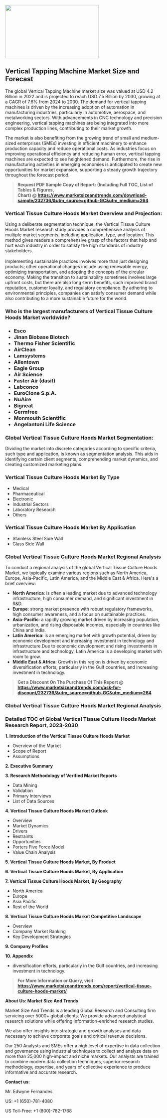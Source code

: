 <p><img class="alignnone size-medium wp-image-20088" src="https://ffe5etoiles.com/wp-content/uploads/2024/12/MST1-300x171.png" alt="" width="300" height="171" /></p><h2>Vertical Tapping Machine Market Size and Forecast</h2><p>The global Vertical Tapping Machine market size was valued at USD 4.2 Billion in 2022 and is projected to reach USD 7.5 Billion by 2030, growing at a CAGR of 7.6% from 2024 to 2030. The demand for vertical tapping machines is driven by the increasing adoption of automation in manufacturing industries, particularly in automotive, aerospace, and metalworking sectors. With advancements in CNC technology and precision engineering, vertical tapping machines are being integrated into more complex production lines, contributing to their market growth.</p><p>The market is also benefiting from the growing trend of small and medium-sized enterprises (SMEs) investing in efficient machinery to enhance production capacity and reduce operational costs. As industries focus on improving operational efficiency and reducing human error, vertical tapping machines are expected to see heightened demand. Furthermore, the rise in manufacturing activities in emerging economies is anticipated to create new opportunities for market expansion, supporting a steady growth trajectory throughout the forecast period.</p></p><blockquote id="" class=""><strong>Request PDF Sample Copy of Report: (Including Full TOC, List of Tables &amp; Figures, Chart)&nbsp;@&nbsp;<strong><a href="https://www.marketsizeandtrends.com/download-sample/232736/&utm_source=github-GC&utm_medium=264" target="_blank">https://www.marketsizeandtrends.com/download-sample/232736/&utm_source=github-GC&utm_medium=264</a></strong></strong></blockquote><h3 id="" class="">Vertical Tissue Culture Hoods Market&nbsp;Overview and Projection:</h3><p id="" class="">Using a deliberate segmentation technique, the Vertical Tissue Culture Hoods Market research study provides a comprehensive analysis of multiple market segments, including application, type, and location. This method gives readers a comprehensive grasp of the factors that help and hurt each industry in order to satisfy the high standards of industry stakeholders. <br /> <br />Implementing sustainable practices involves more than just designing products; other operational changes include using renewable energy, optimizing transportation, and adopting the concepts of the circular economy. Making the transition to sustainability sometimes involves large upfront costs, but there are also long-term benefits, such improved brand reputation, customer loyalty, and regulatory compliance. By adhering to environmental principles, companies can satisfy consumer demand while also contributing to a more sustainable future for the world.</p><h3 id="" class="">Who is the largest manufacturers of&nbsp;Vertical Tissue Culture Hoods Market worldwide?</h3><h3 class=""><p><ul><li>Esco </li><li> Jinan Biobase Biotech </li><li> Thermo Fisher Scientific </li><li> AirClean </li><li> Lamsystems </li><li> Allentown </li><li> Eagle Group </li><li> Air Science </li><li> Faster Air (dasit) </li><li> Labconco </li><li> EuroClone S.p.A. </li><li> NuAire </li><li> Bigneat </li><li> Germfree </li><li> Monmouth Scientific </li><li> Angelantoni Life Science</li></ul></p></h3><h3 id="" class="">Global&nbsp;Vertical Tissue Culture Hoods Market Segmentation:</h3><p id="" class="">Dividing the market into discrete categories according to specific criteria, such type and application, is known as segmentation analysis. This aids in identifying certain client segments, comprehending market dynamics, and creating customized marketing plans.</p><h3 id="" class="">Vertical Tissue Culture Hoods Market&nbsp;By Type</h3><p><p><ul><li>Medical</li><li> Pharmaceutical</li><li> Electronic</li><li> Industrial Sectors</li><li> Laboratory Research</li><li> Others</p></li></ul></p></p><h3 id="" class="">Vertical Tissue Culture Hoods Market&nbsp;By Application</h3><p class=""><p><ul><li>Stainless Steel Side Wall</li><li> Glass Side Wall</li></ul></p></p><h3 id="" class="">Global Vertical Tissue Culture Hoods Market Regional Analysis</h3><p id="" class="">To conduct a regional analysis of the global Vertical Tissue Culture Hoods Market, we typically examine various regions such as North America, Europe, Asia-Pacific, Latin America, and the Middle East &amp; Africa. Here's a brief overview:</p><ul><li><strong>North America</strong>: is often a leading market due to advanced technology infrastructure, high consumer demand, and significant investment in R&amp;D.</li><li><strong>Europe</strong>: strong market presence with robust regulatory frameworks, high consumer awareness, and a focus on sustainable practices.</li><li><strong>Asia-Pacific</strong>: a rapidly growing market driven by increasing population, urbanization, and rising disposable incomes, especially in countries like China and India.</li><li><strong>Latin America</strong>: is an emerging market with growth potential, driven by economic development and increasing investment in technology and infrastructure.Due to economic development and rising investments in infrastructure and technology, Latin America is a developing market with room to grow.</li><li><strong>Middle East &amp; Africa</strong>: Growth in this region is driven by economic diversification efforts, particularly in the Gulf countries, and increasing investment in technology.</li></ul><blockquote id="" class=""><strong>Get a Discount On The Purchase Of This Report @ <strong><a href="https://www.marketsizeandtrends.com/ask-for-discount/232736/&utm_source=github-GC&utm_medium=264" target="_blank">https://www.marketsizeandtrends.com/ask-for-discount/232736/&utm_source=github-GC&utm_medium=264</a></strong></strong></blockquote><h3 id="" class="">Global Vertical Tissue Culture Hoods Market Regional Analysis</h3><h3 id="" class="">Detailed TOC of Global Vertical Tissue Culture Hoods Market Research Report, 2023-2030</h3><p id="" class=""><strong>1. Introduction of the Vertical Tissue Culture Hoods Market</strong></p><ul><li>Overview of the Market</li><li>Scope of Report</li><li>Assumptions</li></ul><p id="" class=""><strong>2. Executive Summary</strong></p><p id="" class=""><strong>3. Research Methodology of Verified Market Reports</strong></p><ul><li>Data Mining</li><li>Validation</li><li>Primary Interviews</li><li>List of Data Sources</li></ul><p id="" class=""><strong>4. Vertical Tissue Culture Hoods Market Outlook</strong></p><ul><li>Overview</li><li>Market Dynamics</li><li>Drivers</li><li>Restraints</li><li>Opportunities</li><li>Porters Five Force Model</li><li>Value Chain Analysis</li></ul><p id="" class=""><strong>5. Vertical Tissue Culture Hoods Market, By Product</strong></p><p id="" class=""><strong>6. Vertical Tissue Culture Hoods Market, By Application</strong></p><p id="" class=""><strong>7. Vertical Tissue Culture Hoods Market, By Geography</strong></p><ul><li>North America</li><li>Europe</li><li>Asia Pacific</li><li>Rest of the World</li></ul><p id="" class=""><strong>8. Vertical Tissue Culture Hoods Market Competitive Landscape</strong></p><ul><li>Overview</li><li>Company Market Ranking</li><li>Key Development Strategies</li></ul><p id="" class=""><strong>9. Company Profiles</strong></p><p id="" class=""><strong>10. Appendix</strong></p><ul><li>diversification efforts, particularly in the Gulf countries, and increasing investment in technology.</li></ul><blockquote id="" class=""><strong>For More Information or Query, visit <strong><strong><a href="https://www.marketsizeandtrends.com/report/vertical-tissue-culture-hoods-market/" target="_blank">https://www.marketsizeandtrends.com/report/vertical-tissue-culture-hoods-market/</a></strong></strong></strong></blockquote><p id="" class=""><strong>About Us: Market Size And Trends</strong></p><p id="" class="">Market Size And Trends is a leading Global Research and Consulting firm servicing over 5000+ global clients. We provide advanced analytical research solutions while offering information-enriched research studies.</p><p id="" class="">We also offer insights into strategic and growth analyses and data necessary to achieve corporate goals and critical revenue decisions.</p><p id="" class="">Our 250 Analysts and SMEs offer a high level of expertise in data collection and governance using industrial techniques to collect and analyze data on more than 25,000 high-impact and niche markets. Our analysts are trained to combine modern data collection techniques, superior research methodology, expertise, and years of collective experience to produce informative and accurate research.</p><p id="" class=""><strong>Contact us:</strong></p><p id="" class="">Mr. Edwyne Fernandes</p><p id="" class="">US: +1 (650)-781-4080</p><p id="" class="">US Toll-Free: +1 (800)-782-1768</p>
